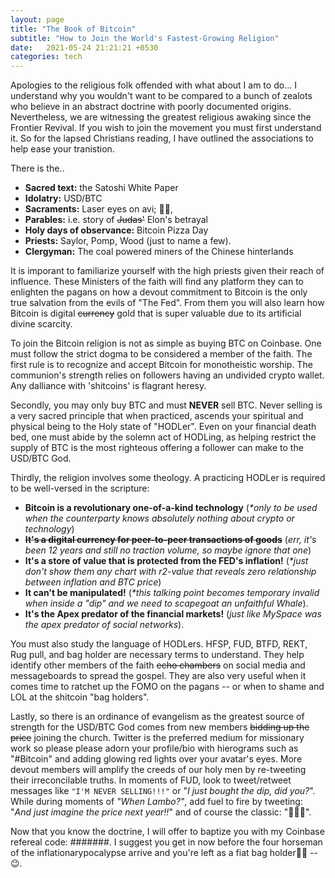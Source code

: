 ```yaml
---
layout: page
title: "The Book of Bitcoin"
subtitle: "How to Join the World's Fastest-Growing Religion"
date:   2021-05-24 21:21:21 +0530
categories: tech
---
```


Apologies to the religious folk offended with what about I am to do... I understand why you wouldn't want to be compared to a bunch of zealots who believe in an abstract doctrine with poorly documented origins. Nevertheless, we are witnessing the greatest religious awaking since the Frontier Revival. If you wish to join the movement you must first understand it. So for the lapsed Christians reading, I have outlined the associations to help ease your tranistion.

There is the..
- __Sacred text:__ the Satoshi White Paper
- __Idolatry:__ USD/BTC
- __Sacraments:__ Laser eyes on avi; 💎🙌, 
- __Parables:__ i.e. story of  ~~Judas'~~ Elon's betrayal
- __Holy days of observance:__ Bitcoin Pizza Day 
- __Priests:__ Saylor, Pomp, Wood (just to name a few).
- __Clergyman:__ The coal powered miners of the Chinese hinterlands

It is imporant to familiarize yourself with the high priests given their reach of influence. These Ministers of the faith will find any platform they can to enlighten the pagans on how a devout commitment to Bitcoin is the only true salvation from the evils of "The Fed". From them you will also learn how Bitcoin is digital ~~currency~~ gold that is super valuable due to its artificial divine scarcity.

To join the Bitcoin religion is not as simple as buying BTC on Coinbase. One must follow the strict dogma to be considered a member of the faith.
The first rule is to recognize and accept Bitcoin for monotheistic worship.
The communion's strength relies on followers having an undivided crypto wallet. Any dalliance with 'shitcoins' is flagrant heresy.  

Secondly, you may only buy BTC and must __NEVER__ sell BTC. Never selling is a very sacred principle that when practiced, ascends your spiritual and physical being to the Holy state of "HODLer". Even on your financial death bed, one must abide by the solemn act of HODLing, as helping restrict the supply of BTC is the most righteous offering a follower can make to the USD/BTC God.  

Thirdly, the religion involves some theology. A practicing HODLer is required to be well-versed in the scripture:

- __Bitcoin is a revolutionary one-of-a-kind technology__ (_*only to be used when the counterparty knows absolutely nothing about crypto or technology_)
- __~~It's a digital currency for peer-to-peer transactions of goods~~__ (_err, it's been 12 years and still no traction volume, so maybe ignore that one_)
- __It's a store of value that is protected from the FED's inflation!__ (_*just don't show them any chart with r2-value that reveals zero relationship between inflation and BTC price_)
- __It can't be manipulated!__ (_*this talking point becomes temporary invalid when inside a "dip" and we need to scapegoat an unfaithful Whale_). 
- __It's the Apex predator of the financial markets!__ (_just like MySpace was the apex predator of social networks_).

You must also study the language of HODLers. HFSP, FUD, BTFD, REKT, Rug pull, and bag holder are necessary terms to understand. They help identify other members of the faith ~~echo chambers~~ on social media and messageboards to spread the gospel. They are also very useful when it comes time to ratchet up the FOMO on the pagans -- or when to shame and LOL at the shitcoin "bag holders".

Lastly, so there is an ordinance of evangelism as the greatest source of strength for the USD/BTC God comes from new members ~~bidding up the price~~ joining the church. Twitter is the preferred medium for missionary work so please please adorn your profile/bio with hierograms such as "#Bitcoin" and adding glowing red lights over your avatar's eyes.
More devout members will amplify the creeds of our holy men by re-tweeting their irreconcilable truths.  In moments of FUD, look to tweet/retweet messages like 
`"I'M NEVER SELLING!!!"` or "_I just bought the dip, did you?_". While during moments of _"When Lambo?"_, add fuel to fire by tweeting: 
"_And just imagine the price next year!!_" and of course the classic: "🚀🚀🚀".

Now that you know the doctrine, I will offer to baptize you with my Coinbase refereal code: #######. I suggest you get in now before the four horseman of the inflationarypocalypse arrive and you're left as a fiat bag holder👜👐 --😉. 


